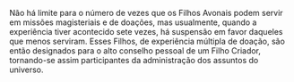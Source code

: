 ﻿Não há limite para o número de vezes que os Filhos Avonais podem servir em missões magisteriais e de doações, mas usualmente, quando a experiência tiver acontecido sete vezes, há suspensão em favor daqueles que menos serviram. Esses Filhos, de experiência múltipla de doação, são então designados para o alto conselho pessoal de um Filho Criador, tornando-se assim participantes da administração dos assuntos do universo.